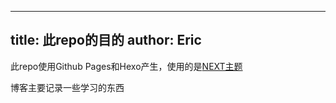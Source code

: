 
---
title: 此repo的目的
author: Eric
---

此repo使用Github Pages和Hexo产生，使用的是[NEXT主题](https://github.com/iissnan/hexo-theme-next)

博客主要记录一些学习的东西


